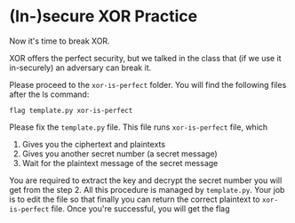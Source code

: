# (In-)secure XOR Practice
Now it's time to break XOR.

XOR offers the perfect security, but we talked in the class that (if we use it in-securely) an adversary can break it.

Please proceed to the `xor-is-perfect` folder. You will find the following files after the ls command:
```
flag template.py xor-is-perfect
```

Please fix the `template.py` file. This file runs `xor-is-perfect` file, which
1. Gives you the ciphertext and plaintexts
2. Gives you another secret number (a secret message)
3. Wait for the plaintext message of the secret message

You are required to extract the key and decrypt the secret number you will get from the step 2. All this procedure is managed by `template.py`. Your job is to edit the file so that finally you can return the correct plaintext to `xor-is-perfect` file. Once you're successful, you will get the flag
